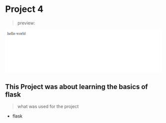 # Project 4 

>preview:

![test]( screenshot.png )

## This Project was about learning the basics of flask

> what was used for the project
* flask
